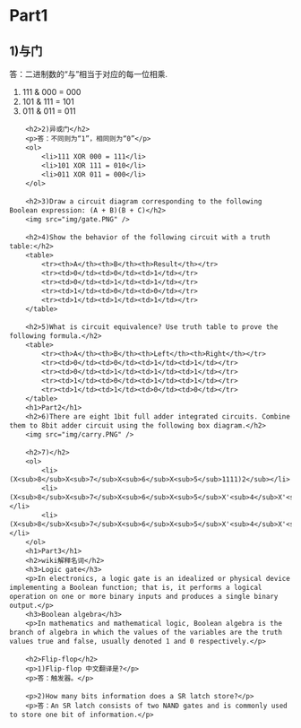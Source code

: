 <html lang="en">

<head>
	<meta charset="utf-8" />
	<title>作业5</title>
	<link type="text/css" href="homework.css" rel="stylesheet" media="screen" />
</head>

<body>
		<h1>Part1</h1>
		<h2>1)与门</h2>
		<p>答：二进制数的“与”相当于对应的每一位相乘.</p>
		<ol>
			<li>111 & 000 = 000</li>
			<li>101 & 111 = 101</li>
			<li>011 & 011 = 011</li>
		</ol>

		<h2>2)异或门</h2>
		<p>答：不同则为“1”，相同则为“0”</p>
		<ol>
			<li>111 XOR 000 = 111</li>
			<li>101 XOR 111 = 010</li>
			<li>011 XOR 011 = 000</li>
		</ol>

		<h2>3)Draw a circuit diagram corresponding to the following Boolean expression: (A + B)(B + C)</h2>
		<img src="img/gate.PNG" />

		<h2>4)Show the behavior of the following circuit with a truth table:</h2>
		<table>
			<tr><th>A</th><th>B</th><th>Result</th></tr>
			<tr><td>0</td><td>0</td><td>1</td></tr>
			<tr><td>0</td><td>1</td><td>1</td></tr>
			<tr><td>1</td><td>0</td><td>0</td></tr>
			<tr><td>1</td><td>1</td><td>1</td></tr>
		</table>

		<h2>5)What is circuit equivalence? Use truth table to prove the following formula.</h2>
		<table>
			<tr><th>A</th><th>B</th><th>Left</th><th>Right</th></tr>
			<tr><td>0</td><td>0</td><td>1</td><td>1</td></tr>
			<tr><td>0</td><td>1</td><td>1</td><td>1</td></tr>
			<tr><td>1</td><td>0</td><td>1</td><td>1</td></tr>
			<tr><td>1</td><td>1</td><td>0</td><td>0</td></tr>
		</table>
		<h1>Part2</h1>
		<h2>6)There are eight 1bit full adder integrated circuits. Combine them to 8bit adder circuit using the following box diagram.</h2>
		<img src="img/carry.PNG" />

		<h2>7)</h2>
		<ol>
			<li>(X<sub>8</sub>X<sub>7</sub>X<sub>6</sub>X<sub>5</sub>1111)2</sub></li>
			<li>(X<sub>8</sub>X<sub>7</sub>X<sub>6</sub>X<sub>5</sub>X'<sub>4</sub>X'<sub>3</sub>X'<sub>2</sub>X'<sub>1)2</sub></li>
			<li>(X<sub>8</sub>X<sub>7</sub>X<sub>6</sub>X<sub>5</sub>X'<sub>4</sub>X'<sub>3</sub>X'<sub>2</sub>X'<sub>1)2</sub></li>
		</ol>
		<h1>Part3</h1>
		<h2>wiki解释名词</h2>
		<h3>Logic gate</h3>
		<p>In electronics, a logic gate is an idealized or physical device implementing a Boolean function; that is, it performs a logical operation on one or more binary inputs and produces a single binary output.</p>
		<h3>Boolean algebra</h3>
		<p>In mathematics and mathematical logic, Boolean algebra is the branch of algebra in which the values of the variables are the truth values true and false, usually denoted 1 and 0 respectively.</p>

		<h2>Flip-flop</h2>
		<p>1)Flip-flop 中文翻译是?</p>
		<p>答：触发器。</p>

		<p>2)How many bits information does a SR latch store?</p>
		<p>答：An SR latch consists of two NAND gates and is commonly used to store one bit of information.</p>
		
</body>
</html>
